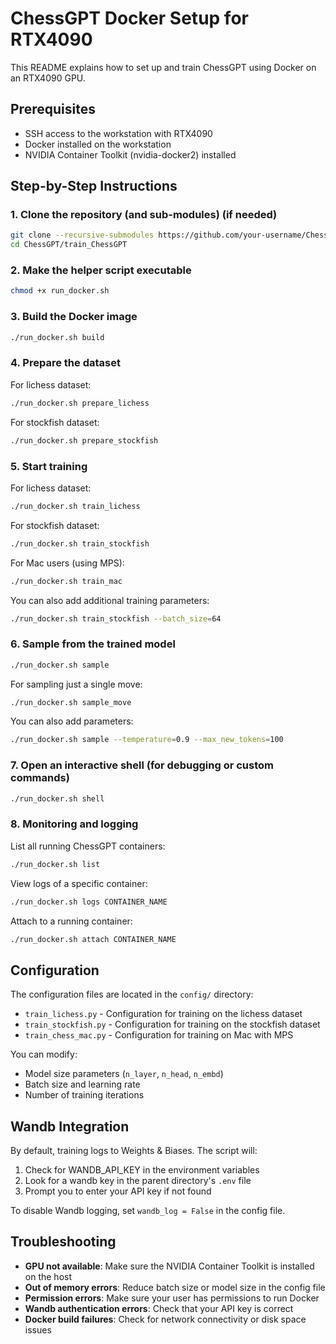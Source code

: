 # ChessGPT Docker Setup for RTX4090

This README explains how to set up and train ChessGPT using Docker on an RTX4090 GPU.

## Prerequisites

- SSH access to the workstation with RTX4090
- Docker installed on the workstation
- NVIDIA Container Toolkit (nvidia-docker2) installed

## Step-by-Step Instructions

### 1. Clone the repository (and sub-modules) (if needed)

```bash
git clone --recursive-submodules https://github.com/your-username/ChessGPT.git
cd ChessGPT/train_ChessGPT
```

### 2. Make the helper script executable

```bash
chmod +x run_docker.sh
```

### 3. Build the Docker image

```bash
./run_docker.sh build
```

### 4. Prepare the dataset

For lichess dataset:
```bash
./run_docker.sh prepare_lichess
```

For stockfish dataset:
```bash
./run_docker.sh prepare_stockfish
```

### 5. Start training

For lichess dataset:
```bash
./run_docker.sh train_lichess
```

For stockfish dataset:
```bash
./run_docker.sh train_stockfish
```

For Mac users (using MPS):
```bash
./run_docker.sh train_mac
```

You can also add additional training parameters:
```bash
./run_docker.sh train_stockfish --batch_size=64
```

### 6. Sample from the trained model

```bash
./run_docker.sh sample
```

For sampling just a single move:
```bash
./run_docker.sh sample_move
```

You can also add parameters:
```bash
./run_docker.sh sample --temperature=0.9 --max_new_tokens=100
```

### 7. Open an interactive shell (for debugging or custom commands)

```bash
./run_docker.sh shell
```

### 8. Monitoring and logging

List all running ChessGPT containers:
```bash
./run_docker.sh list
```

View logs of a specific container:
```bash
./run_docker.sh logs CONTAINER_NAME
```

Attach to a running container:
```bash
./run_docker.sh attach CONTAINER_NAME
```

## Configuration

The configuration files are located in the `config/` directory:
- `train_lichess.py` - Configuration for training on the lichess dataset
- `train_stockfish.py` - Configuration for training on the stockfish dataset
- `train_chess_mac.py` - Configuration for training on Mac with MPS

You can modify:
- Model size parameters (`n_layer`, `n_head`, `n_embd`)
- Batch size and learning rate
- Number of training iterations

## Wandb Integration

By default, training logs to Weights & Biases. The script will:
1. Check for WANDB_API_KEY in the environment variables
2. Look for a wandb key in the parent directory's `.env` file
3. Prompt you to enter your API key if not found

To disable Wandb logging, set `wandb_log = False` in the config file.

## Troubleshooting

- **GPU not available**: Make sure the NVIDIA Container Toolkit is installed on the host
- **Out of memory errors**: Reduce batch size or model size in the config file
- **Permission errors**: Make sure your user has permissions to run Docker
- **Wandb authentication errors**: Check that your API key is correct
- **Docker build failures**: Check for network connectivity or disk space issues 